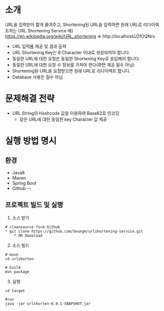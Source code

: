 # 소개
URL을 입력받아 짧게 줄여주고, Shortening된 URL을 입력하면 원래 URL로 리다이렉트하는 URL Shortening Service
예) https://en.wikipedia.org/wiki/URL_shortening => http://localhost/JZfOQNro

- URL 입력폼 제공 및 결과 출력
- URL Shortening Key는 8 Character 이내로 생성되어야 합니다.
- 동일한 URL에 대한 요청은 동일한 Shortening Key로 응답해야 합니다.
- 동일한 URL에 대한 요청 수 정보를 가져야 한다(화면 제공 필수 아님)
- Shortening된 URL을 요청받으면 원래 URL로 리다이렉트 합니다.
- Database 사용은 필수 아님

# 문제해결 전략
- URL String의 Hashcode 값을 이용하여 Base62로 인코딩
    * 같은 URL에 대한 동일한 key Character 값 제공 

# 실행 방법 명시

## 환경
* Java8
* Maven
* Spring Boot
* Github
--
## 프로젝트 빌드 및 실행
1) 소스 받기
```$xslt
# cloansource form Github
* git clone https://github.com/Seungm/urlshortening-service.git
    * OR Download
```
2) 소스 빌드
```$xslt
# move
cd urlshorten

# build
mvn package
```

3) 실행
```$xslt
cd target

#run 
java -jar urlshorten-0.0.1-SNAPSHOT.jar
```
